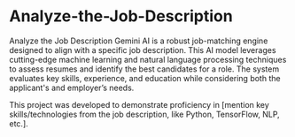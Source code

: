# Analyze-the-Job-Description
Analyze the Job Description
Gemini AI is a robust job-matching engine designed to align with a specific job description. This AI model leverages cutting-edge machine learning and natural language processing techniques to assess resumes and identify the best candidates for a role. The system evaluates key skills, experience, and education while considering both the applicant's and employer’s needs.

This project was developed to demonstrate proficiency in [mention key skills/technologies from the job description, like Python, TensorFlow, NLP, etc.].

